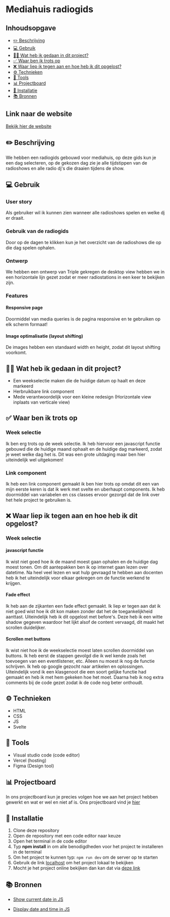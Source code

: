 # Mediahuis radiogids

## Inhoudsopgave
* [✏️ Beschrijving](#-beschrijving)
* [💻 Gebruik](#-gebruik)
* [👨‍💻 Wat heb ik gedaan in dit project?](#-wat-heb-ik-gedaan-in-dit-project)
* [✅ Waar ben ik trots op](#-waar-ben-ik-trots-op)
* [❌ Waar liep ik tegen aan en hoe heb ik dit opgelost?](#-waar-liep-ik-tegen-aan-en-hoe-heb-ik-dit-opgelost)
* [⚙️ Technieken](#-technieken)
* [🧰 Tools](#-tools)
* [📊 Projectboard](#-projectboard)
* [🔧 Installatie](#-installatie)
* [📚 Bronnen](#-bronnen)

## Link naar de website
<a href="https://lose-your-head-the-client-case-5q6r.vercel.app/" alt="link naar de website">Bekijk hier de website</a>

## ✏️ Beschrijving
We hebben een radiogids gebouwd voor mediahuis, op deze gids kun je een dag selecteren, op de gekozen dag zie je alle tijdstippen van de radioshows en alle radio dj's die draaien tijdens de show.
<!-- Voeg een mooie poster visual toe 📸 -->

## 💻 Gebruik
<!-- Bij Gebruik staat de user story, hoe het werkt en wat je er mee kan. -->
### User story
Als gebruiker wil ik kunnen zien wanneer alle radioshows spelen en welke dj er draait.

### Gebruik van de radiogids
Door op de dagen te klikken kun je het overzicht van de radioshows die op die dag spelen ophalen.

### Ontwerp
We hebben een ontwerp van Triple gekregen de desktop view hebben we in een horizontale lijn gezet zodat er meer radiostations in een keer te bekijken zijn.

### Features

#### Responsive page
Doormiddel van media queries is de pagina responsive en te gebruiken op elk scherm formaat!

#### Image optimalisatie (layout shifting)
De images hebben een standaard width en height, zodat dit layout shifting voorkomt.

## 👨‍💻 Wat heb ik gedaan in dit project?

- Een weekselectie maken die de huidige datum op haalt en deze markeerd
- Herbruikbare link component
- Mede verantwoordelijk voor een kleine redesign (Horizontale view inplaats van verticale view)

## ✅ Waar ben ik trots op

### Week selectie
Ik ben erg trots op de week selectie. Ik heb hiervoor een javascript functie gebouwd die de huidige maand ophaalt en de huidige dag markeerd, zodat je weet welke dag het is. Dit was een grote uitdaging maar ben hier uiteindelijk wel uitgekomen!

### Link component
Ik heb een link component gemaakt ik ben hier trots op omdat dit een van mijn eerste keren is dat ik werk met svelte en uberhaupt components. Ik heb doormiddel van variabelen en css classes ervoor gezorgd dat de link over het hele project te gebruiken is.

## ❌ Waar liep ik tegen aan en hoe heb ik dit opgelost?

### Week selectie
#### javascript functie
Ik wist niet goed hoe ik de maand moest gaan ophalen en de huidige dag moest tonen. Om dit aantepakken ben ik op internet gaan lezen over datetime. Na heel veel lezen en wat hulp gevraagd te hebben aan docenten heb ik het uiteindelijk voor elkaar gekregen om de functie werkend te krijgen.

#### Fade effect
Ik heb aan de zijkanten een fade effect gemaakt. Ik liep er tegen aan dat ik niet goed wist hoe ik dit kon maken zonder dat het de toegankelijkheid aanttast. Uiteindelijk heb ik dit opgelost met before's. Deze heb ik een witte shadow gegeven waardoor het lijkt alsof de content vervaagd, dit maakt het scrollen duidelijker.

#### Scrollen met buttons
Ik wist niet hoe ik de weekselectie moest laten scrollen doormiddel van buttons. Ik heb eerst de stappen gevolgd die ik wel kende zoals het toevoegen van een eventlistener, etc. Alleen nu moest ik nog de functie schrijven. Ik heb op google gezocht naar artikelen en oplossingen. Uiteindelijk vond ik een klasgenoot die een soort gelijke functie had gemaakt en heb ik met hem gekeken hoe het moet. Daarna heb ik nog extra comments bij de code gezet zodat ik de code nog beter onthoudt.

## ⚙️ Technieken
- HTML
- CSS
- JS
- Svelte

## 🧰 Tools
- Visual studio code (code editor)
- Vercel (hosting)
- Figma (Design tool)

## 📊 Projectboard
In ons projectboard kun je precies volgen hoe we aan het project hebben gewerkt en wat er wel en niet af is. Ons projectboard vind je <a href="https://github.com/users/Daan645/projects/8">hier</a>

## 🔧 Installatie
<!-- Bij Instalatie staat hoe een andere developer aan jouw repo kan werken -->
1. Clone deze repository
2. Open de repository met een code editor naar keuze
3. Open het terminal in de code editor
4. Typ **npm install** in om alle benodigdheden voor het project te installeren in de terminal
5. Om het project te kunnen typ: `npm run dev` om de server op te starten
5. Gebruik de link <a href="http://localhost:5173/">localhost</a> om het project lokaal te bekijken
6. Mocht je het project online bekijken dan kan dat via <a href="https://lose-your-head-the-client-case-5q6r.vercel.app/" alt="link naar de website">deze link</a>

## 📚 Bronnen
- <a href="https://www.shecodes.io/athena/73295-how-to-display-the-current-day-of-the-week-and-time-using-javascript#:~:text=%2F%2F%20create%20a%20new%20Date,current%20time%20const%20time%20%3D%20now.">Show current date in JS</a>

- <a href="https://www.shecodes.io/athena/38917-how-to-display-the-current-date-and-time-in-javascript#:~:text=To%20display%20the%20current%20date%20and%20time%20in%20JavaScript%2C%20you,()%20object%20and%20its%20methods.&text=In%20the%20code%20above%2C%20we,the%20current%20date%20and%20time.">Display date and time in JS</a>


